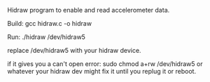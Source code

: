 Hidraw program to enable and read accelerometer data.

Build:
gcc hidraw.c -o hidraw

Run:
./hidraw /dev/hidraw5

replace /dev/hidraw5 with your hidraw device.

if it gives you a can't open error: sudo chmod a+rw /dev/hidraw5
or whatever your hidraw dev might fix it until you replug it or reboot.
